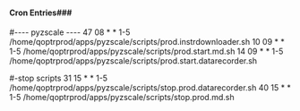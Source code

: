 #### Cron Entries###
#---- pyzscale ----
47 08 * * 1-5 /home/qoptrprod/apps/pyzscale/scripts/prod.instrdownloader.sh
10 09 * * 1-5 /home/qoptrprod/apps/pyzscale/scripts/prod.start.md.sh
14 09 * * 1-5 /home/qoptrprod/apps/pyzscale/scripts/prod.start.datarecorder.sh

#-stop scripts
31 15 * * 1-5 /home/qoptrprod/apps/pyzscale/scripts/stop.prod.datarecorder.sh
40 15 * * 1-5 /home/qoptrprod/apps/pyzscale/scripts/stop.prod.md.sh

